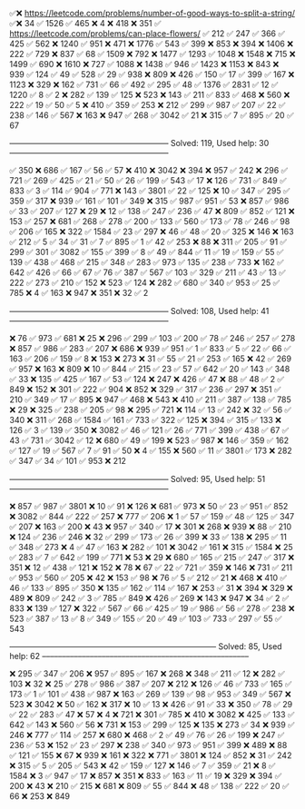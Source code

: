 ✅❌ https://leetcode.com/problems/number-of-good-ways-to-split-a-string/
✅❌ 34
✅ 1526
✅ 465
❌ 4
❌ 418
❌ 351
✅ https://leetcode.com/problems/can-place-flowers/
✅ 212
✅ 247
✅ 366
✅ 425
✅ 562
❌ 1240
✅ 951
❌ 471
❌ 1776
✅ 543
✅ 399
❌ 853
❌ 394
❌ 1406
❌ 222
✅ 729
❌ 837
✅ 68
✅ 1509
❌ 792
❌ 1477
✅ 1293
✅ 1048
❌ 1548
❌ 715
❌ 1499
✅ 690
❌ 1610
❌ 727
✅ 1088
❌ 1438
✅ 946
✅ 1423
❌ 1153
❌ 843
❌ 939
✅ 124
✅ 49
✅ 528
✅ 29
✅ 938
❌ 809
❌ 426
✅ 150
✅ 17
✅ 399
✅ 167
❌ 1123
❌ 329
❌ 162
✅ 731
✅ 66
✅ 492
✅ 295
✅ 48
✅ 1376
✅ 2831
✅ 12
✅ 1220
✅ 8
✅ 2
❌ 282
✅ 139
✅ 125
❌ 523
❌ 143
✅ 211
✅ 833
✅ 468
❌ 560
❌ 222
✅ 19
✅ 50
✅ 5
❌ 410
✅ 359
✅ 253
❌ 212
✅ 299
✅ 987
✅ 207
✅ 22
✅ 238
✅ 146
✅ 567
❌ 163
❌ 947
✅ 268
✅ 3042
✅ 21
❌ 315
✅ 7
✅ 895
✅ 20
✅ 67

––––––––––––––––––––––––––––––––––––––––
Solved: 119, Used help: 30
––––––––––––––––––––––––––––––––––––––––

✅ 350
❌ 686
✅ 167
✅ 56
✅ 57
❌ 410
❌ 3042
❌ 394
❌ 957
✅ 242
❌ 296
✅ 721
✅ 269
✅ 425
✅ 21
✅ 50
✅ 26
✅ 199
✅ 543
✅ 17
❌ 126
✅ 731
✅ 849
✅ 833
✅ 3
✅ 114
✅ 904
✅ 771
❌ 143
✅ 3801
✅ 22
✅ 125
❌ 10
✅ 347
✅ 295
✅ 359
✅ 317
❌ 939
✅ 161
✅ 101
✅ 349
❌ 315
✅ 987
✅ 951
✅ 53
❌ 857
✅ 986
✅ 33
✅ 207
✅ 127
❌ 29
❌ 12
✅ 138
✅ 247
✅ 236
✅ 47
❌ 809
✅ 852
✅ 121
❌ 153
✅ 257
❌ 681
✅ 268
✅ 278
✅ 200
✅ 133
✅ 560
✅ 173
✅ 78
✅ 246
✅ 98
✅ 206
✅ 165
❌ 322
✅ 1584
✅ 23
✅ 297
❌ 46
✅ 48
✅ 20
✅ 325
❌ 146
❌ 163
✅ 212
✅ 5
✅ 34
✅ 31
✅ 7
✅ 895
✅ 1
✅ 42
✅ 253
❌ 88
❌ 311
✅ 205
✅ 91
✅ 299
✅ 301
✅ 3082
✅ 155
✅ 399
✅ 8
✅ 49
✅ 844
✅ 11
✅ 19
✅ 159
✅ 55
✅ 139
✅ 438
✅ 468
✅ 215
✅ 348
✅ 283
✅ 973
✅ 135
✅ 238
✅ 733
❌ 162
✅ 642
✅ 426
✅ 66
✅ 67
✅ 76
✅ 387
✅ 567
✅ 103
✅ 329
✅ 211
✅ 43
✅ 13
✅ 222
✅ 273
✅ 210
✅ 152
❌ 523
✅ 124
❌ 282
✅ 680
✅ 340
✅ 953
✅ 25
✅ 785
❌ 4
✅ 163
❌ 947
❌ 351
❌ 32
✅ 2

––––––––––––––––––––––––––––––––––––––––
Solved: 108, Used help: 41
––––––––––––––––––––––––––––––––––––––––

❌ 76
✅ 973
✅ 681
❌ 25
❌ 296
✅ 299
✅ 103
✅ 200
✅ 78
✅ 246
✅ 257
✅ 278
❌ 857
✅ 986
✅ 283
✅ 207
❌ 686
❌ 939
✅ 951
✅ 1
✅ 833
✅ 5
✅ 22
✅ 66
✅ 163
✅ 206
✅ 159
✅ 8
❌ 153
❌ 273
❌ 31
✅ 55
✅ 21
✅ 253
✅ 165
❌ 42
✅ 269
✅ 957
❌ 163
❌ 809
❌ 10
✅ 844
✅ 215
✅ 23
✅ 57
✅ 642
✅ 20
✅ 143
✅ 348
✅ 33
❌ 135
✅ 425
✅ 167
✅ 53
✅ 124
❌ 247
❌ 426
✅ 47
❌ 88
✅ 48
✅ 2
✅ 849
❌ 152
❌ 301
✅ 222
✅ 904
❌ 852
❌ 329
✅ 317
✅ 236
✅ 297
❌ 351
✅ 210
✅ 349
✅ 17
✅ 895
❌ 947
✅ 468
❌ 543
❌ 410
✅ 211
✅ 387
✅ 138
✅ 785
❌ 29
❌ 325
✅ 238
✅ 205
✅ 98
❌ 295
✅ 721
❌ 114
✅ 13
✅ 242
❌ 32
✅ 56
✅ 340
❌ 311
✅ 268
✅ 1584
✅ 161
✅ 733
✅ 322
✅ 125
❌ 394
✅ 315
✅ 133
❌ 126
✅ 3
✅ 139
✅ 350
❌ 3082
✅ 46
✅ 121
✅ 26
✅ 771
✅ 399
✅ 438
✅ 67
✅ 43
✅ 731
✅ 3042
✅ 12
❌ 680
✅ 49
✅ 199
❌ 523
✅ 987
❌ 146
✅ 359
✅ 162
✅ 127
✅ 19
✅ 567
✅ 7
✅ 91
✅ 50
❌ 4
✅ 155
❌ 560
✅ 11
✅ 3801
✅ 173
❌ 282
✅ 347
✅ 34
✅ 101
✅ 953
❌ 212

––––––––––––––––––––––––––––––––––––––––
Solved: 95, Used help: 51
––––––––––––––––––––––––––––––––––––––––

❌ 857
✅ 987
✅ 3801
❌ 10
✅ 91
❌ 126
❌ 681
✅ 973
❌ 50
✅ 23
✅ 951
✅ 852
❌ 3082
✅ 844
✅ 222
✅ 257
❌ 777
✅ 206
❌ 1
✅ 57
✅ 159
✅ 48
✅ 125
✅ 347
✅ 207
❌ 163
✅ 200
❌ 43
❌ 957
✅ 340
✅ 17
❌ 301
❌ 268
❌ 939
❌ 88
✅ 210
❌ 124
✅ 236
✅ 246
❌ 32
✅ 299
✅ 173
✅ 26
✅ 399
❌ 33
✅ 138
❌ 295
✅ 11
✅ 348
✅ 273
❌ 4
✅ 47
✅ 163
❌ 282
✅ 101
❌ 3042
✅ 161
❌ 315
✅ 1584
❌ 25
✅ 283
✅ 7
✅ 642
✅ 199
✅ 771
❌ 53
❌ 29
❌ 680
✅ 165
✅ 215
✅ 247
✅ 317
❌ 351
❌ 12
✅ 438
✅ 121
❌ 152
❌ 78
❌ 67
✅ 22
✅ 721
✅ 359
❌ 146
❌ 731
✅ 211
✅ 953
✅ 560
✅ 205
❌ 42
❌ 153
✅ 98
❌ 76
✅ 5
✅ 212
✅ 21
❌ 468
❌ 410
✅ 46
✅ 133
✅ 895
✅ 350
❌ 135
✅ 162
✅ 114
✅ 167
❌ 253
✅ 31
❌ 394
❌ 329
❌ 489
❌ 809
✅ 242
✅ 3
✅ 785
✅ 849
❌ 426
✅ 269
❌ 143
❌ 947
❌ 34
✅ 2
✅ 833
❌ 139
✅ 127
❌ 322
✅ 567
✅ 66
✅ 425
✅ 19
✅ 986
✅ 56
✅ 278
✅ 238
❌ 523
✅ 387
✅ 13
✅ 8
✅ 349
✅ 155
✅ 20
✅ 49
✅ 103
✅ 733
✅ 297
✅ 55
✅ 543

––––––––––––––––––––––––––––––––––––––––––––––––––––
Solved: 85, Used help: 62
––––––––––––––––––––––––––––––––––––––––––––––––––––

❌ 295
✅ 347
✅ 206
❌ 957
✅ 895
✅ 167
❌ 268
❌ 348
✅ 211
✅ 12
❌ 282
✅ 103
❌ 32
❌ 25
✅ 278
✅ 986
✅ 387
✅ 207
❌ 212
❌ 126
✅ 46
✅ 733
✅ 165
✅ 173
✅ 1
✅ 101
✅ 438
✅ 987
❌ 163
✅ 269
✅ 139
✅ 98
✅ 953
✅ 349
✅ 567
❌ 523
❌ 3042
❌ 50
✅ 162
❌ 317
❌ 10
✅ 13
❌ 426
✅ 91
✅ 33
❌ 350
✅ 78
✅ 29
✅ 22
✅ 283
✅ 47
❌ 57
❌ 4
❌ 721
❌ 301
✅ 785
❌ 410
❌ 3082
❌ 425
✅ 133
✅ 642
✅ 143
❌ 560
✅ 56
❌ 731
❌ 153
✅ 299
✅ 125
❌ 135
❌ 273
✅ 34
❌ 939
✅ 246
❌ 777
✅ 114
✅ 257
❌ 680
❌ 468
✅ 2
✅ 49
✅ 76
✅ 26
✅ 199
❌ 247
✅ 236
✅ 53
❌ 152
✅ 23
✅ 297
❌ 238
✅ 340
✅ 973
✅ 951
✅ 399
❌ 489
❌ 88
✅ 121
✅ 155
❌ 67
❌ 939
❌ 161
❌ 322
❌ 771
✅ 3801
❌ 124
✅ 852
❌ 31
✅ 242
❌ 315
✅ 5
✅ 205
✅ 543
❌ 42
✅ 159
✅ 127
❌ 146
✅ 7
✅ 359
✅ 21
❌ 8
✅ 1584
❌ 3
✅ 947
✅ 17
❌ 857
❌ 351
❌ 833
✅ 163
✅ 11
✅ 19
❌ 329
❌ 394
✅ 200
❌ 43
❌ 210
✅ 215
❌ 681
❌ 809
✅ 55
✅ 844
❌ 48
✅ 138
✅ 222
✅ 20
✅ 66
❌ 253
❌ 849
